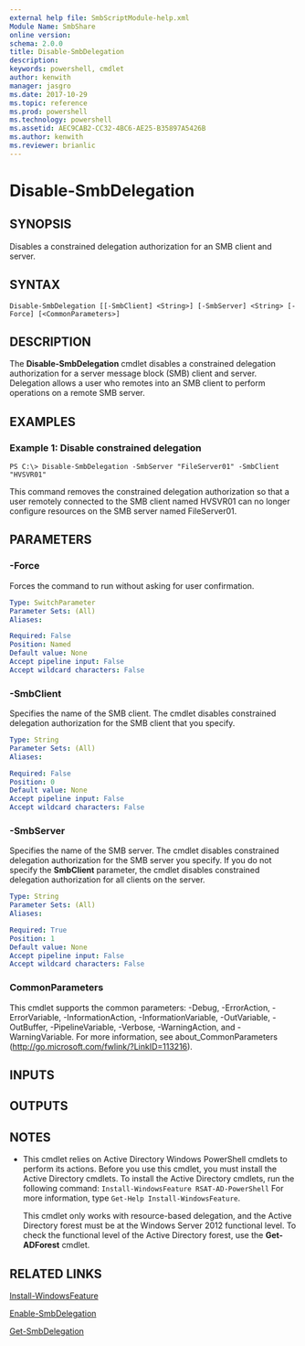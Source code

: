 ```yaml
---
external help file: SmbScriptModule-help.xml
Module Name: SmbShare
online version: 
schema: 2.0.0
title: Disable-SmbDelegation
description: 
keywords: powershell, cmdlet
author: kenwith
manager: jasgro
ms.date: 2017-10-29
ms.topic: reference
ms.prod: powershell
ms.technology: powershell
ms.assetid: AEC9CAB2-CC32-4BC6-AE25-B35897A5426B
ms.author: kenwith
ms.reviewer: brianlic
---
```


# Disable-SmbDelegation

## SYNOPSIS
Disables a constrained delegation authorization for an SMB client and server.

## SYNTAX

```
Disable-SmbDelegation [[-SmbClient] <String>] [-SmbServer] <String> [-Force] [<CommonParameters>]
```

## DESCRIPTION
The **Disable-SmbDelegation** cmdlet disables a constrained delegation authorization for a server message block (SMB) client and server.
Delegation allows a user who remotes into an SMB client to perform operations on a remote SMB server.

## EXAMPLES

### Example 1: Disable constrained delegation
```
PS C:\> Disable-SmbDelegation -SmbServer "FileServer01" -SmbClient "HVSVR01"
```

This command removes the constrained delegation authorization so that a user remotely connected to the SMB client named HVSVR01 can no longer configure resources on the SMB server named FileServer01.

## PARAMETERS

### -Force
Forces the command to run without asking for user confirmation.

```yaml
Type: SwitchParameter
Parameter Sets: (All)
Aliases: 

Required: False
Position: Named
Default value: None
Accept pipeline input: False
Accept wildcard characters: False
```

### -SmbClient
Specifies the name of the SMB client.
The cmdlet disables constrained delegation authorization for the SMB client that you specify.

```yaml
Type: String
Parameter Sets: (All)
Aliases: 

Required: False
Position: 0
Default value: None
Accept pipeline input: False
Accept wildcard characters: False
```

### -SmbServer
Specifies the name of the SMB server.
The cmdlet disables constrained delegation authorization for the SMB server you specify.
If you do not specify the **SmbClient** parameter, the cmdlet disables constrained delegation authorization for all clients on the server.

```yaml
Type: String
Parameter Sets: (All)
Aliases: 

Required: True
Position: 1
Default value: None
Accept pipeline input: False
Accept wildcard characters: False
```

### CommonParameters
This cmdlet supports the common parameters: -Debug, -ErrorAction, -ErrorVariable, -InformationAction, -InformationVariable, -OutVariable, -OutBuffer, -PipelineVariable, -Verbose, -WarningAction, and -WarningVariable. For more information, see about_CommonParameters (http://go.microsoft.com/fwlink/?LinkID=113216).

## INPUTS

## OUTPUTS

## NOTES
* This cmdlet relies on Active Directory Windows PowerShell cmdlets to perform its actions. Before you use this cmdlet, you must install the Active Directory cmdlets. To install the Active Directory cmdlets, run the following command: 
`Install-WindowsFeature RSAT-AD-PowerShell`
For more information, type `Get-Help Install-WindowsFeature`.

  This cmdlet only works with resource-based delegation, and the Active Directory forest must be at the Windows Server 2012 functional level.
To check the functional level of the Active Directory forest, use the **Get-ADForest** cmdlet.

## RELATED LINKS

[Install-WindowsFeature](../servermanager/Install-WindowsFeature.md)

[Enable-SmbDelegation](./Enable-SmbDelegation.md)

[Get-SmbDelegation](./Get-SmbDelegation.md)
